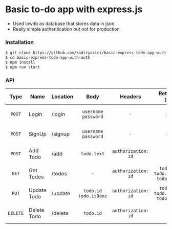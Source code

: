 # Basic to-do app with express.js

  - Used lowdb as database that stores data in json.
  - Really simple authentication but not for production



### Installation

```sh
$ git clone https://github.com/kadiryazici/basic-express-todo-app-with-auth.git
$ cd basic-express-todo-app-with-auth
$ npm install
$ npm run start
```

### API

| Type | Name | Location | Body | Headers | Returns [{}] |
| :------: | ------ | ----- | :-----: | :-----: | :----: |
| <br>`POST`<br><br> | Login | /login | `username`<br> `password`  | `-` | `id` |
| <br>`POST`<br><br> | SignUp | /signup | `username`<br> `password` | `-` | `id` | 
| <br>`POST`<br><br> | Add Todo | /add | `todo.text` | `authorization: id` | `-` | 
| <br>`GET`<br><br> | Get Todos | /todos | `-` | `authorization: id` |  `todo.id`<br> `todo.isDone`<br> `todo.text` | 
| <br>`PUT`<br><br> | Update Todo | /update | `todo.id`<br> `todo.isDone` | `authorization: id` | `todo.id`<br> `todo.isDone`<br> `todo.text` | 
| <br>`DELETE`<br><br> | Delete Todo | /delete | `todo.id` | `authorization: id` | `-` | 
